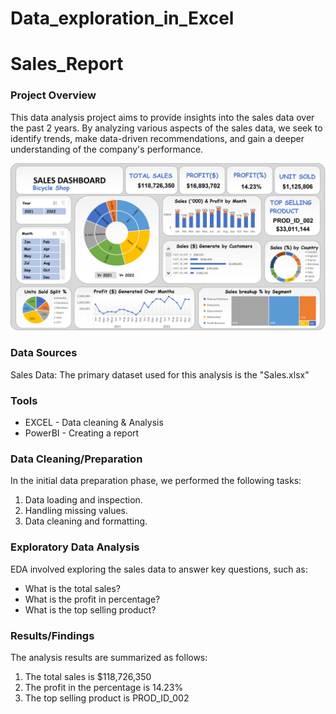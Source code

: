 # Data_exploration_in_Excel
# Sales_Report

### Project Overview

This data analysis project aims to provide insights into the sales data over the past 2 years. By analyzing various aspects of the sales data, we seek to identify trends, make data-driven recommendations, and gain a deeper understanding of the company's performance.

![Dashboard](https://github.com/saifhashim17/data_exploration_in_Excel/blob/main/345660388-fd5d2ca0-da07-4e57-8546-f7d66707744e.png)


### Data Sources

Sales Data: The primary dataset used for this analysis is the "Sales.xlsx" 

### Tools

- EXCEL - Data cleaning & Analysis
- PowerBI - Creating a report

### Data Cleaning/Preparation

In the initial data preparation phase, we performed the following tasks:
1. Data loading and inspection.
2. Handling missing values.
3. Data cleaning and formatting.

### Exploratory Data Analysis

EDA involved exploring the sales data to answer key questions, such as:
- What is the total sales?
- What is the profit in percentage?
- What is the top selling product?

### Results/Findings

The analysis results are summarized as follows:
1. The total sales is $118,726,350
2. The profit in the percentage is 14.23%
3. The top selling product is PROD_ID_002



